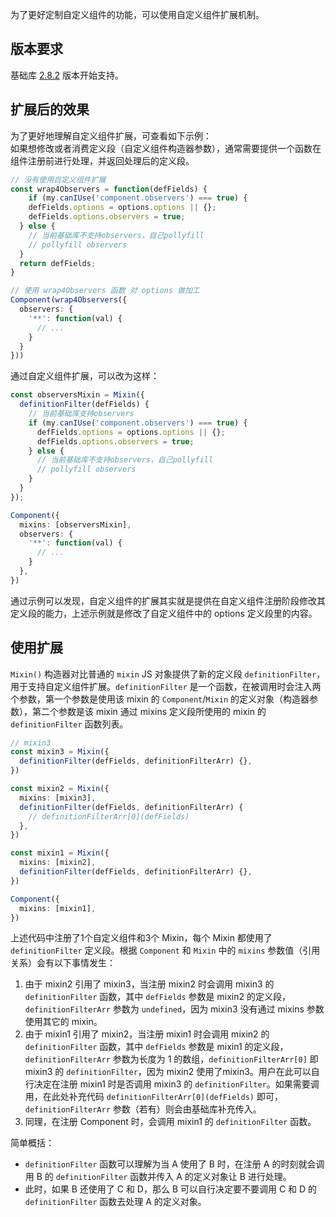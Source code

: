 为了更好定制自定义组件的功能，可以使用自定义组件扩展机制。

## 版本要求
基础库 [2.8.2](https://opendocs.alipay.com/mini/framework/lib) 版本开始支持。

## 扩展后的效果
为了更好地理解自定义组件扩展，可查看如下示例：<br />如果想修改或者消费定义段（自定义组件构造器参数），通常需要提供一个函数在组件注册前进行处理，并返回处理后的定义段。
```typescript
// 没有使用自定义组件扩展
const wrap4Observers = function(defFields) {
	if (my.canIUse('component.observers') === true) {
    defFields.options = options.options || {};
    defFields.options.observers = true;
  } else {
    // 当前基础库不支持observers，自己pollyfill
    // pollyfill observers
  }
  return defFields;
}

// 使用 wrap4Observers 函数 对 options 做加工 
Component(wrap4Observers({
  observers: {
    '**': function(val) {
      // ...
    }
  }
}))
```
通过自定义组件扩展，可以改为这样：
```typescript
const observersMixin = Mixin({
  definitionFilter(defFields) {
    // 当前基础库支持observers
    if (my.canIUse('component.observers') === true) {
      defFields.options = options.options || {};
      defFields.options.observers = true;
    } else {
      // 当前基础库不支持observers，自己pollyfill
      // pollyfill observers
    }
  }
});

Component({
  mixins: [observersMixin],
  observers: {
    '**': function(val) {
      // ...
    }
  },
})
```
通过示例可以发现，自定义组件的扩展其实就是提供在自定义组件注册阶段修改其定义段的能力，上述示例就是修改了自定义组件中的 options 定义段里的内容。

## 使用扩展
`Mixin()` 构造器对比普通的 `mixin` JS 对象提供了新的定义段 `definitionFilter`，用于支持自定义组件扩展。`definitionFilter` 是一个函数，在被调用时会注入两个参数，第一个参数是使用该 mixin 的 `Component`/`Mixin` 的定义对象（构造器参数），第二个参数是该 mixin 通过 mixins 定义段所使用的 mixin 的 `definitionFilter` 函数列表。
```typescript
// mixin3
const mixin3 = Mixin({
  definitionFilter(defFields, definitionFilterArr) {},
})

const mixin2 = Mixin({
  mixins: [mixin3],
  definitionFilter(defFields, definitionFilterArr) {
    // definitionFilterArr[0](defFields)
  },
})

const mixin1 = Mixin({
  mixins: [mixin2],
  definitionFilter(defFields, definitionFilterArr) {},
})

Component({
  mixins: [mixin1],
})
```
上述代码中注册了1个自定义组件和3个 Mixin，每个 Mixin 都使用了 `definitionFilter` 定义段。根据 `Component` 和 `Mixin` 中的 `mixins` 参数值（引用关系）会有以下事情发生：

1. 由于 mixin2 引用了 mixin3，当注册 mixin2 时会调用 mixin3 的 `definitionFilter` 函数，其中 `defFields` 参数是 mixin2 的定义段，`definitionFilterArr` 参数为 `undefined`，因为 mixin3 没有通过 mixins 参数使用其它的 mixin。
2. 由于 mixin1 引用了 mixin2，当注册 mixin1 时会调用 mixin2 的 `definitionFilter` 函数，其中 `defFields` 参数是 mixin1 的定义段，`definitionFilterArr` 参数为长度为 1 的数组，`definitionFilterArr[0]` 即 mixin3 的 `definitionFilter`，因为 mixin2 使用了mixin3。用户在此可以自行决定在注册 mixin1 时是否调用 mixin3 的 `definitionFilter`。如果需要调用，在此处补充代码 `definitionFilterArr[0](defFields)` 即可，`definitionFilterArr` 参数（若有）则会由基础库补充传入。
3. 同理，在注册 Component 时，会调用 mixin1 的 `definitionFilter` 函数。

简单概括：

- `definitionFilter` 函数可以理解为当 A 使用了 B 时，在注册 A 的时刻就会调用 B 的 `definitionFilter` 函数并传入 A 的定义对象让 B 进行处理。
- 此时，如果 B 还使用了 C 和 D，那么 B 可以自行决定要不要调用 C 和 D 的 `definitionFilter` 函数去处理 A 的定义对象。
